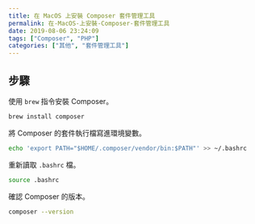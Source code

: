 ```yaml
---
title: 在 MacOS 上安裝 Composer 套件管理工具
permalink: 在-MacOS-上安裝-Composer-套件管理工具
date: 2019-08-06 23:24:09
tags: ["Composer", "PHP"]
categories: ["其他", "套件管理工具"]
---
```


## 步驟

使用 `brew` 指令安裝 Composer。

```BASH
brew install composer
```

將 Composer 的套件執行檔寫進環境變數。

```BASH
echo 'export PATH="$HOME/.composer/vendor/bin:$PATH"' >> ~/.bashrc
```

重新讀取 `.bashrc` 檔。

```BASH
source .bashrc
```

確認 Composer 的版本。

```BASH
composer --version
```
